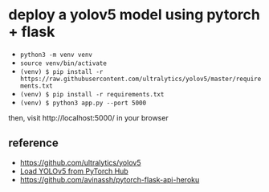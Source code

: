 # deploy a yolov5 model using pytorch + flask

* `python3 -m venv venv`
* `source venv/bin/activate`
* `(venv) $ pip install -r https://raw.githubusercontent.com/ultralytics/yolov5/master/requirements.txt`
* `(venv) $ pip install -r requirements.txt`
* `(venv) $ python3 app.py --port 5000`

then, visit http://localhost:5000/ in your browser

## reference
- https://github.com/ultralytics/yolov5
- [Load YOLOv5 from PyTorch Hub ](https://github.com/ultralytics/yolov5/issues/36)
- https://github.com/avinassh/pytorch-flask-api-heroku
